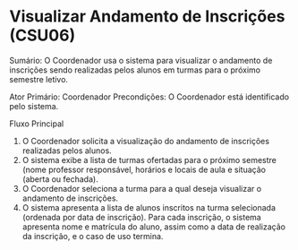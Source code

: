 # Visualizar Andamento de Inscrições (CSU06) #

Sumário: O Coordenador usa o sistema para visualizar o andamento de inscrições sendo realizadas pelos alunos em turmas para o próximo semestre letivo.

Ator Primário: Coordenador
Precondições: O Coordenador está identificado pelo sistema.

Fluxo Principal
  1. O Coordenador  solicita a visualização do andamento de inscrições realizadas pelos alunos.
  1. O sistema exibe a lista de turmas ofertadas para o próximo semestre (nome professor responsável, horários e locais de aula e situação (aberta ou fechada).
  1. O Coordenador  seleciona a turma para a qual deseja visualizar o andamento de inscrições.
  1. O sistema apresenta a lista de alunos inscritos na turma selecionada (ordenada por data de inscrição). Para cada inscrição, o sistema apresenta nome e matrícula do aluno, assim como a data de realização da inscrição, e o caso de uso termina.